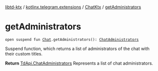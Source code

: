 [libtd-ktx](../../index.md) / [kotlinx.telegram.extensions](../index.md) / [ChatKtx](index.md) / [getAdministrators](./get-administrators.md)

# getAdministrators

`open suspend fun `[`Chat`](https://tdlibx.github.io/td/docs/org/drinkless/td/libcore/telegram/TdApi.Chat.html)`.getAdministrators(): `[`ChatAdministrators`](https://tdlibx.github.io/td/docs/org/drinkless/td/libcore/telegram/TdApi.ChatAdministrators.html)

Suspend function, which returns a list of administrators of the chat with their custom titles.

**Return**
[TdApi.ChatAdministrators](https://tdlibx.github.io/td/docs/org/drinkless/td/libcore/telegram/TdApi.ChatAdministrators.html) Represents a list of chat administrators.

